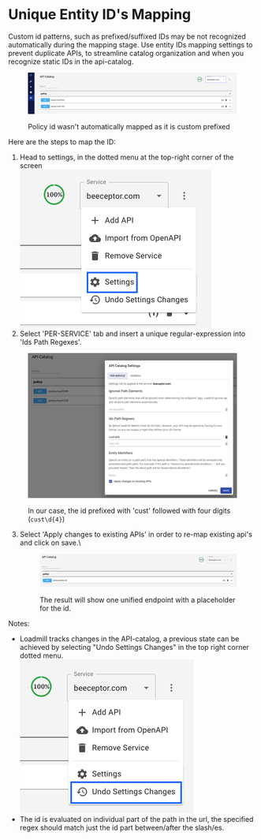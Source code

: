 # Unique Entity ID's Mapping

Custom id patterns, such as prefixed/suffixed IDs may be not recognized automatically during the mapping stage. Use entity IDs mapping settings to prevent duplicate APIs, to streamline catalog organization and when you recognize static IDs in the api-catalog.

<figure><img src="../../../.gitbook/assets/image (3) (1) (1) (2).png" alt=""><figcaption><p>Policy id wasn't automatically mapped as it is custom prefixed</p></figcaption></figure>

Here are the steps to map the ID:

1. Head to settings, in the dotted menu at the top-right corner of the screen\
   &#x20;![](<../../../.gitbook/assets/image (4) (1) (1) (2) (1).png>)
2. Select 'PER-SERVICE' tab and insert a unique regular-expression into 'Ids Path Regexes'.

<figure><img src="../../../.gitbook/assets/image (6) (1) (2).png" alt=""><figcaption><p>In our case, the id prefixed with 'cust' followed with four digits (<code>cust\d{4}</code>)</p></figcaption></figure>

3.  Select 'Apply changes to existing APIs' in order to re-map existing api's and click on save.\


    <figure><img src="../../../.gitbook/assets/image (7) (1) (2).png" alt=""><figcaption><p>The result will show one unified endpoint with a placeholder for the id.</p></figcaption></figure>



Notes:

* Loadmill tracks changes in the API-catalog, a previous state can be achieved by selecting "Undo Settings Changes" in the top right corner dotted menu.\
  ![](<../../../.gitbook/assets/image (9) (1) (2).png>)
* The id is evaluated on individual part of the path in the url, the specified regex should match just the id part between/after the slash/es.
